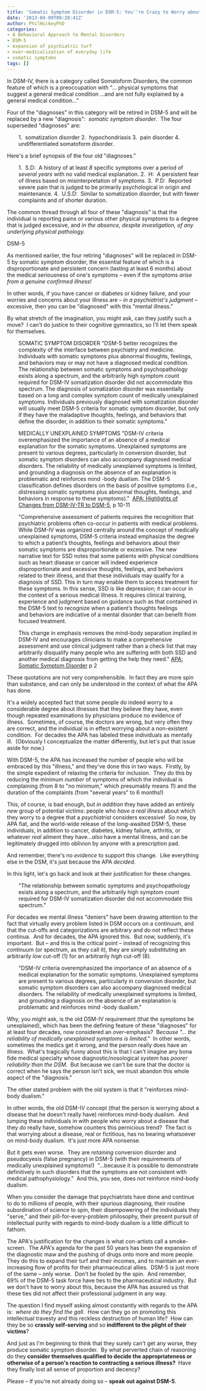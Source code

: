 ```yaml
---
title: 'Somatic Symptom Disorder in DSM-5: You''re Crazy to Worry about Your Health'
date: '2013-04-09T09:28:41Z'
author: PhilHickeyPhD
categories:
- A Behavioral Approach to Mental Disorders
- DSM-5
- expansion of psychiatric turf
- over-medicalization of everyday life
- somatic symptoms
tags: []
---
```


In DSM-IV, there is a category called Somatoform Disorders, the common feature of which is a preoccupation with "… physical symptoms that suggest a general medical condition …and are not fully explained by a general medical condition…"

Four of the "diagnoses" in this category will be retired in DSM-5 and will be replaced by a new "diagnosis":  <em>somatic symptom disorder</em>.  The four superseded "diagnoses" are:
<p style="padding-left: 30px;">1.  somatization disorder
2.  hypochondriasis
3.  pain disorder
4.  undifferentiated somatoform disorder.</p>
Here's a brief synopsis of the four old "diagnoses."
<p style="padding-left: 30px;">1.  S.D:  A history of at least <i>8</i> specific symptoms over a period of <i>several years</i> with no valid medical explanation.
2.  H:  A persistent fear of illness based on misinterpretation of symptoms.
3.  P.D:  Reported severe pain that is judged to be primarily psychological in origin and maintenance.
4.  U.S.D:  Similar to somatization disorder, but with fewer complaints and of shorter duration.</p>
The common thread through all four of these "diagnosis" is that the individual is reporting pains or various other physical symptoms to a degree that is judged excessive, and <i>in the absence, despite investigation, of any underlying physical pathology.</i>

DSM-5

As mentioned earlier, the four retiring "diagnoses" will be replaced in DSM-5 by somatic symptom disorder, the essential feature of which is a disproportionate and persistent concern (lasting at least 6 months) about the medical seriousness of one's symptoms – even if the symptoms <i>arise from a genuine confirmed illness!</i>

In other words, if you have cancer or diabetes or kidney failure, and your worries and concerns about your illness are – <i>in a psychiatrist's judgment</i> – excessive, then you can be "diagnosed" with this "mental illness."

By what stretch of the imagination, you might ask, can they justify such a move?  I can't do justice to their cognitive gymnastics, so I'll let them speak for themselves.
<p style="padding-left: 30px;">SOMATIC SYMPTOM DISORDER
"DSM-5 better recognizes the complexity of the interface between psychiatry and medicine. Individuals with somatic symptoms plus abnormal thoughts, feelings, and behaviors may or may not have a diagnosed medical condition. The relationship between somatic symptoms and psychopathology exists along a spectrum, and the arbitrarily high symptom count required for DSM-IV somatization disorder did not accommodate this spectrum. The diagnosis of somatization disorder was essentially based on a long and complex symptom count of medically unexplained symptoms. Individuals previously diagnosed with somatization disorder will usually meet DSM-5 criteria for somatic symptom disorder, but only if they have the maladaptive thoughts, feelings, and behaviors that define the disorder, in addition to their somatic symptoms."</p>
<p style="padding-left: 30px;">MEDICALLY UNEXPLAINED SYMPTOMS
"DSM-IV criteria overemphasized the importance of an absence of a medical explanation for the somatic symptoms. Unexplained symptoms are present to various degrees, particularly in conversion disorder, but somatic symptom disorders can also accompany diagnosed medical disorders. The reliability of medically unexplained symptoms is limited, and grounding a diagnosis on the absence of an explanation is problematic and reinforces mind -body dualism. The DSM-5 classification defines disorders on the basis of positive symptoms (i.e., distressing somatic symptoms plus abnormal thoughts, feelings, and behaviors in response to these symptoms)."  <a href="https://docs.google.com/viewer?a=v&amp;q=cache:rNPbbdgkkEMJ:www.psychiatry.org/File%2520Library/Practice/DSM/DSM-5/Changes-from-DSM-IV-TR--to-DSM-5.pdf+&amp;hl=en&amp;gl=us&amp;pid=bl&amp;srcid=ADGEEShTco8er8a92Zx_Z9egZysCVGrHVRZrXTTNIyxaXCRyjTQ1gLZiA6uAVbJHO9WvAAPwJCAVAm5yMGdaRryU9L-a58IKImeEbfVsyygMogkxRnW_RW5mrvwHHTCEwe5f0hROYvbD&amp;sig=AHIEtbQ6NXG01LaIdOZoIm_pZUTO3QQjqQ">APA: Highlights of Changes from DSM-IV-TR to DSM-5</a>, p 10-11</p>
<p style="padding-left: 30px;">"Comprehensive assessment of patients requires the recognition that psychiatric problems often co-occur in patients with medical problems. While DSM-IV was organized centrally around the concept of medically unexplained symptoms, DSM-5 criteria instead emphasize the degree to which a patient’s thoughts, feelings and behaviors about their somatic symptoms are disproportionate or excessive. The new narrative text for SSD notes that some patients with physical conditions such as heart disease or cancer will indeed experience disproportionate and excessive thoughts, feelings, and behaviors related to their illness, and that these individuals may qualify for a diagnosis of SSD. This in turn may enable them to access treatment for these symptoms. In this sense, SSD is like depression; it can occur in the context of a serious medical illness. It requires clinical training, experience and judgment based on guidance such as that contained in the DSM-5 text to recognize when a patient’s thoughts feelings and behaviors are indicative of a mental disorder that can benefit from focused treatment.</p>
<p style="padding-left: 30px;">This change in emphasis removes the mind-body separation implied in DSM-IV and encourages clinicians to make a comprehensive assessment and use clinical judgment rather than a check list that may arbitrarily disqualify many people who are suffering with both SSD and another medical diagnosis from getting the help they need." <a href="https://docs.google.com/viewer?a=v&amp;q=cache:eNDUAbd5p9UJ:www.psychiatry.org/File%2520Library/Practice/DSM/DSM-5/DSM-5-Somatic-Symptom-Disorder.pdf+&amp;hl=en&amp;gl=us&amp;pid=bl&amp;srcid=ADGEEShps3w3SiZp0NKCmmlkNdH8ox_VY8hPjk3iWMFmScnNvXQ3sKS5GyGQZAYIWLAor0c6kR4B5l3pYzdmdK9bg6xHzReNzhHCh-xG0yV2oLqJYIlhOImbA4khrbcw3IXCtboJlq6L&amp;sig=AHIEtbQ5x-RIt6eQTYqnY9cRc_E_7_FPqA">APA: Somatic Symptom Disorder</a> p 2</p>
These quotations are not very comprehensible.  In fact they are more spin than substance, and can only be understood in the context of what the APA has done.

It's a widely accepted fact that some people do indeed worry to a considerable degree about illnesses that they believe they have, even though repeated examinations by physicians produce no evidence of illness.  Sometimes, of course, the doctors are wrong, but very often they are correct, and the individual is in effect worrying about a non-existent condition.  For decades the APA has labeled these individuals as mentally ill.  (Obviously I conceptualize the matter differently, but let's put that issue aside for now.)

With DSM-5, the APA has increased the number of people who will be embraced by this "illness," and they've done this in two ways.  Firstly, by the simple expedient of relaxing the criteria for inclusion.  They do this by reducing the minimum <i>number</i> of symptoms of which the individual is complaining (from 8 to "no minimum," which presumably means <i>1</i>!) and the duration of the complaints (from "several years" to 6 months!)

This, of course, is bad enough, but <i>in addition</i> they have added an entirely <i>new</i> group of potential victims: people who <i>have a real illness</i> about which they worry to a degree that a <i>psychiatrist</i> considers excessive!  So now, by APA fiat, and the world-wide release of the long-awaited DSM-5, these individuals, in addition to cancer, diabetes, kidney failure, arthritis, or whatever <i>real</i> ailment they have…<i>also</i> have a mental illness, and can be legitimately drugged into oblivion by anyone with a prescription pad.

And remember, there's no <i>evidence</i> to support this change.  Like everything else in the DSM, it's just because the APA <i>decided</i>.

In this light, let's go back and look at their justification for these changes.
<p style="padding-left: 30px;">"The relationship between somatic symptoms and psychopathology exists along a spectrum, and the arbitrarily high symptom count required for DSM-IV somatization disorder did not accommodate this spectrum."</p>
For decades we mental illness "deniers" have been drawing attention to the fact that virtually every problem listed in DSM occurs on a continuum, and that the cut-offs and categorizations are arbitrary and do not reflect these continua.  And for decades, the APA ignored this.  But now, suddenly, it's important.  But – and this is the critical point – instead of recognizing this continuum (or spectrum, as they call it), they are simply substituting an arbitrarily <i>low</i> cut-off (1) for an arbitrarily <i>high</i> cut-off (8).
<p style="padding-left: 30px;">"DSM-IV criteria overemphasized the importance of an absence of a medical explanation for the somatic symptoms. Unexplained symptoms are present to various degrees, particularly in conversion disorder, but somatic symptom disorders can also accompany diagnosed medical disorders. The reliability of medically unexplained symptoms is limited, and grounding a diagnosis on the absence of an explanation is problematic and reinforces mind -body dualism."</p>
Why, you might ask, is the old DSM-IV requirement (that the symptoms be <i>un</i>explained), which has been the defining feature of these "diagnoses" for at least four decades, now considered an <i>over-</i>emphasis?  B<i>ecause "… the reliability of medically unexplained symptoms is limited."</i>  In other words, sometimes the medics get it wrong, and the person really does have an illness.  What's tragically funny about this is that I can't imagine any bona fide medical specialty whose diagnostic/nosological system has <i>poorer reliability than the DSM</i>.  But because we can't be sure that the doctor is correct when he says the person isn't sick, we must abandon this whole aspect of the "diagnosis."

The other stated problem with the old system is that it "reinforces mind-body dualism."

In other words, the old DSM-IV concept (that the person is worrying about a disease that he doesn't really have) reinforces mind-body dualism.  And lumping these individuals in with people who worry about a disease that they <i>do</i> really have, somehow counters this pernicious trend?  The fact is that worrying about a disease, real or fictitious, has no bearing whatsoever on mind-body dualism.  It's just more APA nonsense.

But it gets even worse.  They are <i>retaining</i> conversion disorder and pseudocyesis (false pregnancy) in DSM-5 (with their requirements of medically unexplained symptoms!)  "…because it is possible to demonstrate definitively in such disorders that the symptoms are not consistent with medical pathophysiology."  And this, you see, does <i>not</i> reinforce mind-body dualism.

When you consider the damage that psychiatrists have done and continue to do to millions of people, with their spurious diagnosing, their routine subordination of science to spin, their disempowering of the individuals they "serve," and their pill-for-every-problem philosophy, their present pursuit of intellectual purity with regards to mind-body dualism is a little difficult to fathom.

The APA's justification for the changes is what con-artists call a smoke-screen.  The APA's agenda for the past 50 years has been the expansion of the diagnostic maw and the pushing of drugs onto more and more people.  They do this to expand their turf and their incomes, and to maintain an ever-increasing flow of profits for their pharmaceutical allies.  DSM-5 is just more of the same – only worse.  Don't be fooled by the spin.  And remember, 69% of the DSM-5 task force have ties to the pharmaceutical industry.  But we don't have to worry about this, because the APA has assured us that these ties did not affect their professional judgment in any way.

The question I find myself asking almost constantly with regards to the APA is:  <i>where do they find the gall</i>. <i> </i>How can they go on promoting this intellectual travesty and this reckless destruction of human life?  How can they be so <strong>crassly self-serving </strong>and so<strong> indifferent to the plight of their victims</strong>?

And just as I'm beginning to think that they surely can't get any worse, they produce somatic symptom disorder.  By what perverted chain of reasoning do they<strong> consider themselves qualified to decide the appropriateness or otherwise of a person's reaction to contracting a serious illness? </strong> Have they finally lost all sense of proportion and decency?

Please – if you're not already doing so – <strong>speak out against DSM-5</strong>.

&nbsp;